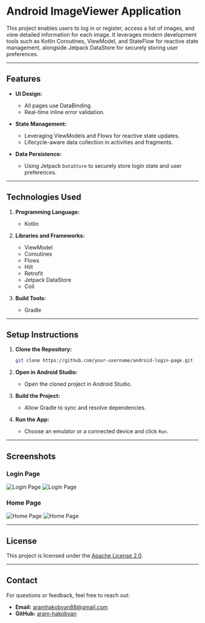 # Android ImageViewer Application

This project enables users to log in or register, access a list of images, and view detailed information for each image. It leverages modern development tools such as Kotlin Coroutines, ViewModel, and StateFlow for reactive state management, alongside Jetpack DataStore for securely storing user preferences.

---

## Features

- **UI Design:**
  - All pages use DataBinding.
  - Real-time inline error validation.

- **State Management:**
  - Leveraging ViewModels and Flows for reactive state updates.
  - Lifecycle-aware data collection in activities and fragments.

- **Data Persistence:**
  - Using Jetpack `DataStore` to securely store login state and user preferences.

---

## Technologies Used

1. **Programming Language:**
   - Kotlin

2. **Libraries and Frameworks:**
   - ViewModel
   - Coroutines
   - Flows
   - Hilt
   - Retrofit
   - Jetpack DataStore
   - Coil

3. **Build Tools:**
   - Gradle

---

## Setup Instructions

1. **Clone the Repository:**
   ```bash
   git clone https://github.com/your-username/android-login-page.git
   ```

2. **Open in Android Studio:**
   - Open the cloned project in Android Studio.

3. **Build the Project:**
   - Allow Gradle to sync and resolve dependencies.

4. **Run the App:**
   - Choose an emulator or a connected device and click `Run`.

---

## Screenshots

### Login Page
![Login Page](screenshots/01.jpg)
![Login Page](screenshots/02.jpg)

### Home Page
![Home Page](screenshots/03.jpg)
![Home Page](screenshots/04.jpg)

---

## License

This project is licensed under the [Apache License 2.0](LICENSE).

---

## Contact

For questions or feedback, feel free to reach out:
- **Email:** aramhakobyan88@gmail.com
- **GitHub:** [aram-hakobyan](https://github.com/your-username)

